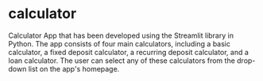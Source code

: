# calculator
Calculator App that has been developed using the Streamlit library in Python. The app consists of four main calculators, including a basic calculator, a fixed deposit calculator, a recurring deposit calculator, and a loan calculator. The user can select any of these calculators from the drop-down list on the app's homepage.
